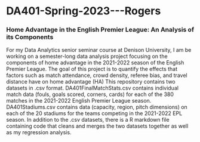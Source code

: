 # DA401-Spring-2023---Rogers

### Home Advantage in the English Premier League: An Analysis of its Components

For my Data Analytics senior seminar course at Denison University, I am be working on a semester-long data analysis project focusing on the components of home advantage in the 2021-2022 season of the English Premier League. The goal of this project is to quantify the effects that factors such as match attendance, crowd density, referee bias, and travel distance have on home advantage (HA) This repository contains two datasets in .csv format. DA401FinalMatchStats.csv contains individual match data (fouls, goals scored, corners, cards) for each of the 380 matches in the 2021-2022 English Premier League season. DA401Stadiums.csv contains data (capacity, region, pitch dimensions) on each of the 20 stadiums for the teams competing in the 2021-2022 EPL season. In addition to the .csv datasets, there is a R markdown file containing code that cleans and merges the two datasets together as well as my regression analysis.

